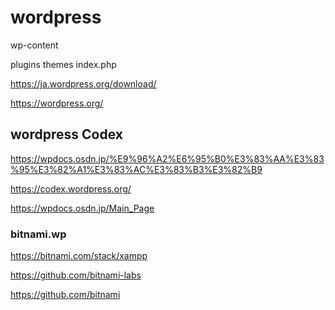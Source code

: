 # wordpress
wp-content

plugins
themes
index.php


https://ja.wordpress.org/download/

https://wordpress.org/

## wordpress Codex
https://wpdocs.osdn.jp/%E9%96%A2%E6%95%B0%E3%83%AA%E3%83%95%E3%82%A1%E3%83%AC%E3%83%B3%E3%82%B9

https://codex.wordpress.org/

https://wpdocs.osdn.jp/Main_Page

### bitnami.wp
https://bitnami.com/stack/xampp

https://github.com/bitnami-labs

https://github.com/bitnami

